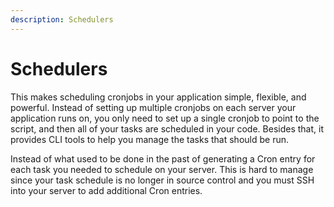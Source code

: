 ```yaml
---
description: Schedulers
---
```


# Schedulers

This makes scheduling cronjobs in your application simple, flexible, and powerful. Instead of setting up multiple cronjobs on each server your application runs on, you only need to set up a single cronjob to point to the script, and then all of your tasks are scheduled in your code. Besides that, it provides CLI tools to help you manage the tasks that should be run.

Instead of what used to be done in the past of generating a Cron entry for each task you needed to schedule on your server. This is hard to manage since your task schedule is no longer in source control and you must SSH into your server to add additional Cron entries.

